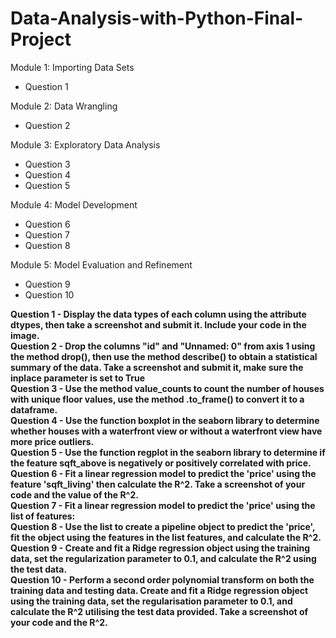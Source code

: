 # Data-Analysis-with-Python-Final-Project

Module 1: Importing Data Sets

- Question 1

Module 2: Data Wrangling

- Question 2
  
Module 3: Exploratory Data Analysis

- Question 3
- Question 4
- Question 5
  
Module 4: Model Development

- Question 6
- Question 7
- Question 8
  
Module 5: Model Evaluation and Refinement

- Question 9
- Question 10

<div id="Q1">
<b>Question 1 - Display the data types of each column using the attribute dtypes, then take a screenshot and submit it. Include your code in the image.</b>
  
</div>

<div id="Q2">
<b>Question 2 - Drop the columns "id" and "Unnamed: 0" from axis 1 using the method drop(), then use the method describe() to obtain a statistical summary of the data. Take a screenshot and submit it, make sure the inplace parameter is set to True</b>
  
</div>

<div id="Q3">
<b>Question 3 - Use the method value_counts to count the number of houses with unique floor values, use the method .to_frame() to convert it to a dataframe.</b>
  
</div>

<div id="Q4">
<b>Question 4 - Use the function boxplot in the seaborn library to determine whether houses with a waterfront view or without a waterfront view have more price outliers.</b>
  
</div>

<div id="Q5">
<b>Question 5 - Use the function regplot in the seaborn library to determine if the feature sqft_above is negatively or positively correlated with price.</b>
  
</div>
<div id="Q6">
<b>Question 6 - Fit a linear regression model to predict the 'price' using the feature 'sqft_living' then calculate the R^2. Take a screenshot of your code and the value of the R^2.</b>
  
</div>

<div id="Q7">
<b>Question 7 - Fit a linear regression model to predict the 'price' using the list of features:</b>
  
</div>

<div id="Q8">
<b>Question 8 - Use the list to create a pipeline object to predict the 'price', fit the object using the features in the list features, and calculate the R^2.</b>
  
</div>

<div id="Q9">
<b>Question 9 - Create and fit a Ridge regression object using the training data, set the regularization parameter to 0.1, and calculate the R^2 using the test data.</b>
  
</div>

</div>
<div id="Q10">
<b>Question 10 - Perform a second order polynomial transform on both the training data and testing data. Create and fit a Ridge regression object using the training data, set the regularisation parameter to 0.1, and calculate the R^2 utilising the test data provided. Take a screenshot of your code and the R^2.</b>
  
</div>
